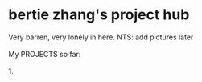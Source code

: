 # bertie zhang's project hub
Very barren, very lonely in here. NTS: add pictures later<br/>  
My PROJECTS so far: <br/>  
1. 
